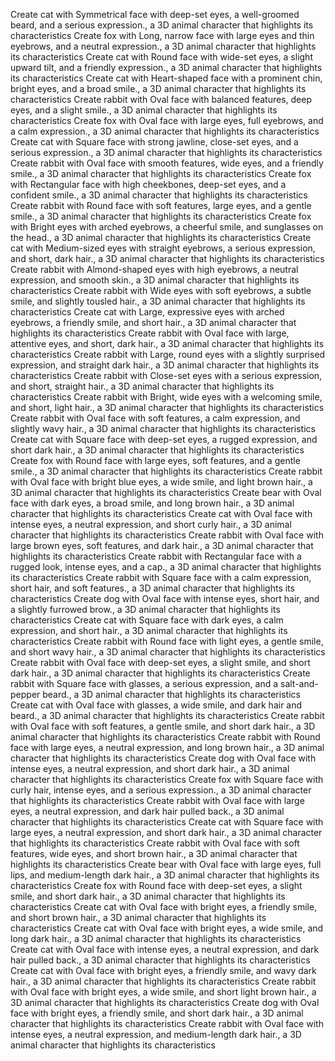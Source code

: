 Create cat with  Symmetrical face with deep-set eyes, a well-groomed beard, and a serious expression., a 3D animal character that highlights its characteristics
Create fox with  Long, narrow face with large eyes and thin eyebrows, and a neutral expression., a 3D animal character that highlights its characteristics
Create cat with  Round face with wide-set eyes, a slight upward tilt, and a friendly expression., a 3D animal character that highlights its characteristics
Create cat with  Heart-shaped face with a prominent chin, bright eyes, and a broad smile., a 3D animal character that highlights its characteristics
Create rabbit with  Oval face with balanced features, deep eyes, and a slight smile., a 3D animal character that highlights its characteristics
Create fox with  Oval face with large eyes, full eyebrows, and a calm expression., a 3D animal character that highlights its characteristics
Create cat with  Square face with strong jawline, close-set eyes, and a serious expression., a 3D animal character that highlights its characteristics
Create rabbit with  Oval face with smooth features, wide eyes, and a friendly smile., a 3D animal character that highlights its characteristics
Create fox with  Rectangular face with high cheekbones, deep-set eyes, and a confident smile., a 3D animal character that highlights its characteristics
Create rabbit with  Round face with soft features, large eyes, and a gentle smile., a 3D animal character that highlights its characteristics
Create fox with  Bright eyes with arched eyebrows, a cheerful smile, and sunglasses on the head., a 3D animal character that highlights its characteristics
Create cat with  Medium-sized eyes with straight eyebrows, a serious expression, and short, dark hair., a 3D animal character that highlights its characteristics
Create rabbit with  Almond-shaped eyes with high eyebrows, a neutral expression, and smooth skin., a 3D animal character that highlights its characteristics
Create rabbit with  Wide eyes with soft eyebrows, a subtle smile, and slightly tousled hair., a 3D animal character that highlights its characteristics
Create cat with  Large, expressive eyes with arched eyebrows, a friendly smile, and short hair., a 3D animal character that highlights its characteristics
Create rabbit with  Oval face with large, attentive eyes, and short, dark hair., a 3D animal character that highlights its characteristics
Create rabbit with  Large, round eyes with a slightly surprised expression, and straight dark hair., a 3D animal character that highlights its characteristics
Create rabbit with  Close-set eyes with a serious expression, and short, straight hair., a 3D animal character that highlights its characteristics
Create rabbit with  Bright, wide eyes with a welcoming smile, and short, light hair., a 3D animal character that highlights its characteristics
Create rabbit with  Oval face with soft features, a calm expression, and slightly wavy hair., a 3D animal character that highlights its characteristics
Create cat with  Square face with deep-set eyes, a rugged expression, and short dark hair., a 3D animal character that highlights its characteristics
Create fox with  Round face with large eyes, soft features, and a gentle smile., a 3D animal character that highlights its characteristics
Create rabbit with  Oval face with bright blue eyes, a wide smile, and light brown hair., a 3D animal character that highlights its characteristics
Create bear with  Oval face with dark eyes, a broad smile, and long brown hair., a 3D animal character that highlights its characteristics
Create cat with  Oval face with intense eyes, a neutral expression, and short curly hair., a 3D animal character that highlights its characteristics
Create rabbit with  Oval face with large brown eyes, soft features, and dark hair., a 3D animal character that highlights its characteristics
Create rabbit with  Rectangular face with a rugged look, intense eyes, and a cap., a 3D animal character that highlights its characteristics
Create rabbit with  Square face with a calm expression, short hair, and soft features., a 3D animal character that highlights its characteristics
Create dog with  Oval face with intense eyes, short hair, and a slightly furrowed brow., a 3D animal character that highlights its characteristics
Create cat with  Square face with dark eyes, a calm expression, and short hair., a 3D animal character that highlights its characteristics
Create rabbit with  Round face with light eyes, a gentle smile, and short wavy hair., a 3D animal character that highlights its characteristics
Create rabbit with  Oval face with deep-set eyes, a slight smile, and short dark hair., a 3D animal character that highlights its characteristics
Create rabbit with  Square face with glasses, a serious expression, and a salt-and-pepper beard., a 3D animal character that highlights its characteristics
Create cat with  Oval face with glasses, a wide smile, and dark hair and beard., a 3D animal character that highlights its characteristics
Create rabbit with  Oval face with soft features, a gentle smile, and short dark hair., a 3D animal character that highlights its characteristics
Create rabbit with  Round face with large eyes, a neutral expression, and long brown hair., a 3D animal character that highlights its characteristics
Create dog with  Oval face with intense eyes, a neutral expression, and short dark hair., a 3D animal character that highlights its characteristics
Create fox with  Square face with curly hair, intense eyes, and a serious expression., a 3D animal character that highlights its characteristics
Create rabbit with  Oval face with large eyes, a neutral expression, and dark hair pulled back., a 3D animal character that highlights its characteristics
Create cat with  Square face with large eyes, a neutral expression, and short dark hair., a 3D animal character that highlights its characteristics
Create rabbit with  Oval face with soft features, wide eyes, and short brown hair., a 3D animal character that highlights its characteristics
Create bear with  Oval face with large eyes, full lips, and medium-length dark hair., a 3D animal character that highlights its characteristics
Create fox with  Round face with deep-set eyes, a slight smile, and short dark hair., a 3D animal character that highlights its characteristics
Create cat with  Oval face with bright eyes, a friendly smile, and short brown hair., a 3D animal character that highlights its characteristics
Create cat with  Oval face with bright eyes, a wide smile, and long dark hair., a 3D animal character that highlights its characteristics
Create cat with  Oval face with intense eyes, a neutral expression, and dark hair pulled back., a 3D animal character that highlights its characteristics
Create cat with  Oval face with bright eyes, a friendly smile, and wavy dark hair., a 3D animal character that highlights its characteristics
Create rabbit with  Oval face with bright eyes, a wide smile, and short light brown hair., a 3D animal character that highlights its characteristics
Create dog with  Oval face with bright eyes, a friendly smile, and short dark hair., a 3D animal character that highlights its characteristics
Create rabbit with  Oval face with intense eyes, a neutral expression, and medium-length dark hair., a 3D animal character that highlights its characteristics